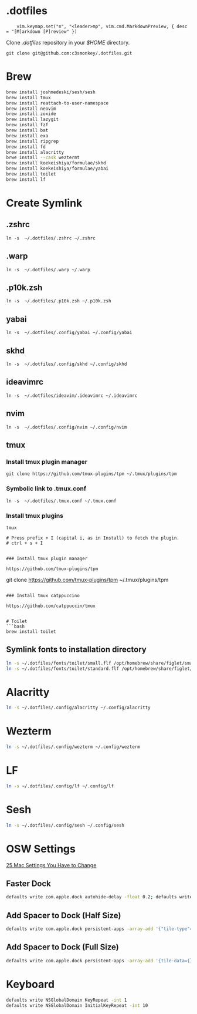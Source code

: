 # .dotfiles
		vim.keymap.set("n", "<leader>mp", vim.cmd.MarkdownPreview, { desc = "[M]arkdown [P]review" })

Clone _.dotfiles_ repository in your _$HOME_ directory.

```
git clone git@github.com:c3smonkey/.dotfiles.git
```

# Brew 
```bash
brew install joshmedeski/sesh/sesh
brew install tmux
brew install reattach-to-user-namespace
brew install neovim
brew install zoxide
brew install lazygit
brew install fzf
brew install bat
brew install exa
brew install ripgrep
brew install fd
brew install alacritty
brwe install --cask weztermt 
brew install koekeishiya/formulae/skhd
brew install koekeishiya/formulae/yabai
brew install toilet
brew install lf
```


# Create Symlink

## .zshrc

```
ln -s  ~/.dotfiles/.zshrc ~/.zshrc
```

## .warp

```
ln -s  ~/.dotfiles/.warp ~/.warp
```

## .p10k.zsh

```
ln -s  ~/.dotfiles/.p10k.zsh ~/.p10k.zsh
```

## yabai

```
ln -s  ~/.dotfiles/.config/yabai ~/.config/yabai
```

## skhd

```
ln -s  ~/.dotfiles/.config/skhd ~/.config/skhd
```

## ideavimrc

```
ln -s  ~/.dotfiles/ideavim/.ideavimrc ~/.ideavimrc
```

## nvim

```
ln -s  ~/.dotfiles/.config/nvim ~/.config/nvim
```

## tmux

### Install tmux plugin manager

```
git clone https://github.com/tmux-plugins/tpm ~/.tmux/plugins/tpm
```

### Symbolic link to .tmux.conf

```
ln -s  ~/.dotfiles/.tmux.conf ~/.tmux.conf
```

### Install tmux plugins

```
tmux

# Press prefix + I (capital i, as in Install) to fetch the plugin.
# ctrl + s + I
```

```

### Install tmux plugin manager

https://github.com/tmux-plugins/tpm

```

git clone https://github.com/tmux-plugins/tpm ~/.tmux/plugins/tpm

````

### Install tmux catppuccino

https://github.com/catppuccin/tmux


# Toilet
```bash
brew install toilet
````

## Symlink fonts to installation directory

```bash
ln -s ~/.dotfiles/fonts/toilet/small.flf /opt/homebrew/share/figlet/small.flf
ln -s ~/.dotfiles/fonts/toilet/standard.flf /opt/homebrew/share/figlet/standard.flf
```

# Alacritty

```bash
ln -s ~/.dotfiles/.config/alacritty ~/.config/alacritty
```

# Wezterm

```bash
ln -s ~/.dotfiles/.config/wezterm ~/.config/wezterm
```

# LF

```bash
ln -s ~/.dotfiles/.config/lf ~/.config/lf
```

# Sesh

```bash
ln -s ~/.dotfiles/.config/sesh ~/.config/sesh
```



# OSW Settings

[25 Mac Settings You Have to Change](https://www.youtube.com/watch?v=psPgSN1bPLY&t=1059)

## Faster Dock

```bash
defaults write com.apple.dock autohide-delay -float 0.2; defaults write com.apple.dock autohide-time-modifier -int 0.2 ;killall Dock
```

## Add Spacer to Dock (Half Size)

```bash
defaults write com.apple.dock persistent-apps -array-add '{"tile-type"="small-spacer-tile";}' && killall Dock
```

## Add Spacer to Dock (Full Size)

```bash
defaults write com.apple.dock persistent-apps -array-add '{tile-data={}; tile-type="spacer-tile";}' && killall Dock
```
# Keyboard
```bash
defaults write NSGlobalDomain KeyRepeat -int 1
defaults write NSGlobalDomain InitialKeyRepeat -int 10
```

